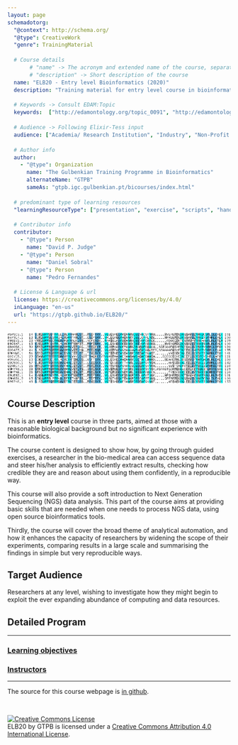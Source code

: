 ```yaml
---
layout: page
schemadotorg:
  "@context": http://schema.org/
  "@type": CreativeWork
  "genre": TrainingMaterial

  # Course details
       # "name" -> The acronym and extended name of the course, separated by " - "
       # "description" -> Short description of the course
  name: "ELB20 - Entry level Bioinformatics (2020)"
  description: "Training material for entry level course in bioinformatics with a soft introduction to NGS data analysis."

  # Keywords -> Consult EDAM:Topic
  keywords:  ["http://edamontology.org/topic_0091", "http://edamontology.org/topic_3168", ]

  # Audience -> Following Elixir-Tess input
  audience: ["Academia/ Research Institution", "Industry", "Non-Profit Organisation", "Healthcare"]

  # Author info
  author:
    - "@type": Organization
      name: "The Gulbenkian Training Programme in Bioinformatics"
      alternateName: "GTPB"
      sameAs: "gtpb.igc.gulbenkian.pt/bicourses/index.html"

  # predominant type of learning resources
  "learningResourceType": ["presentation", "exercise", "scripts", "handout"]

  # Contributor info
  contributor:
    - "@type": Person
      name: "David P. Judge"      
    - "@type": Person
      name: "Daniel Sobral"
    - "@type": Person
      name: "Pedro Fernandes"

  # License & Language & url
  license: https://creativecommons.org/licenses/by/4.0/
  inLanguage: "en-us"
  url: "https://gtpb.github.io/ELB20/"
---
```


![](./assets/WPP_domain_alignment.png)

## Course Description

This is an **entry level** course in three parts, aimed at those with a reasonable biological background but no significant experience with bioinformatics.

The course content is designed to show how, by going through guided exercises, a researcher in the bio-medical area can access sequence data and steer his/her analysis to efficiently extract results, checking how credible they are and reason about using them confidently, in a reproducible way.

This course will also provide a soft introduction to Next Generation Sequencing (NGS) data analysis. This part of the course aims at providing basic skills that are needed when one needs to process NGS data, using open source bioinformatics tools.

Thirdly, the course will cover the broad theme of analytical automation, and how it enhances the capacity of researchers by widening the scope of their experiments, comparing results in a large scale and summarising the findings in simple but very reproducible ways.

## Target Audience

Researchers at any level, wishing to investigate how they might begin to exploit the ever expanding abundance of computing and data resources.

## Detailed Program


---

### [Learning objectives](./pages/objectives_prerequesites.md)

### [Instructors](instructors.md)

---

The source for this course webpage is [in github](https://github.com/GTPB/ELB20).

<br/>

<a rel="license" href="http://creativecommons.org/licenses/by/4.0/"><img alt="Creative Commons License" style="border-width:0" src="https://i.creativecommons.org/l/by/4.0/88x31.png" /></a><br /><span xmlns:dct="http://purl.org/dc/terms/" property="dct:title">ELB20</span> by <span xmlns:cc="http://creativecommons.org/ns#" property="cc:attributionName">GTPB</span> is licensed under a <a rel="license" href="http://creativecommons.org/licenses/by/4.0/">Creative Commons Attribution 4.0 International License</a>.
